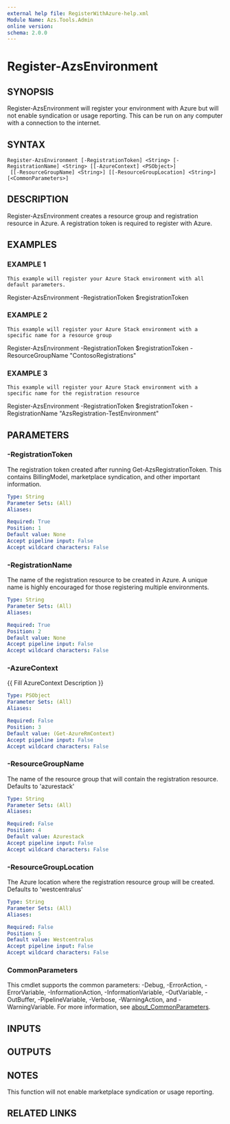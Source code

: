 ```yaml
---
external help file: RegisterWithAzure-help.xml
Module Name: Azs.Tools.Admin
online version:
schema: 2.0.0
---
```


# Register-AzsEnvironment

## SYNOPSIS
Register-AzsEnvironment will register your environment with Azure but will not enable syndication or usage reporting.
This can be run on any computer with a connection to the internet.

## SYNTAX

```
Register-AzsEnvironment [-RegistrationToken] <String> [-RegistrationName] <String> [[-AzureContext] <PSObject>]
 [[-ResourceGroupName] <String>] [[-ResourceGroupLocation] <String>] [<CommonParameters>]
```

## DESCRIPTION
Register-AzsEnvironment creates a resource group and registration resource in Azure.
A registration token is required to register with Azure.

## EXAMPLES

### EXAMPLE 1
```
This example will register your Azure Stack environment with all default parameters.
```

Register-AzsEnvironment -RegistrationToken $registrationToken

### EXAMPLE 2
```
This example will register your Azure Stack environment with a specific name for a resource group
```

Register-AzsEnvironment -RegistrationToken $registrationToken -ResourceGroupName "ContosoRegistrations"

### EXAMPLE 3
```
This example will register your Azure Stack environment with a specific name for the registration resource
```

Register-AzsEnvironment -RegistrationToken $registrationToken -RegistrationName "AzsRegistration-TestEnvironment"

## PARAMETERS

### -RegistrationToken
The registration token created after running Get-AzsRegistrationToken.
This contains BillingModel, marketplace syndication, and other important information.

```yaml
Type: String
Parameter Sets: (All)
Aliases:

Required: True
Position: 1
Default value: None
Accept pipeline input: False
Accept wildcard characters: False
```

### -RegistrationName
The name of the registration resource to be created in Azure.
A unique name is highly encouraged for those registering multiple environments.

```yaml
Type: String
Parameter Sets: (All)
Aliases:

Required: True
Position: 2
Default value: None
Accept pipeline input: False
Accept wildcard characters: False
```

### -AzureContext
{{ Fill AzureContext Description }}

```yaml
Type: PSObject
Parameter Sets: (All)
Aliases:

Required: False
Position: 3
Default value: (Get-AzureRmContext)
Accept pipeline input: False
Accept wildcard characters: False
```

### -ResourceGroupName
The name of the resource group that will contain the registration resource.
Defaults to 'azurestack'

```yaml
Type: String
Parameter Sets: (All)
Aliases:

Required: False
Position: 4
Default value: Azurestack
Accept pipeline input: False
Accept wildcard characters: False
```

### -ResourceGroupLocation
The Azure location where the registration resource group will be created.
Defaults to 'westcentralus'

```yaml
Type: String
Parameter Sets: (All)
Aliases:

Required: False
Position: 5
Default value: Westcentralus
Accept pipeline input: False
Accept wildcard characters: False
```

### CommonParameters
This cmdlet supports the common parameters: -Debug, -ErrorAction, -ErrorVariable, -InformationAction, -InformationVariable, -OutVariable, -OutBuffer, -PipelineVariable, -Verbose, -WarningAction, and -WarningVariable. For more information, see [about_CommonParameters](http://go.microsoft.com/fwlink/?LinkID=113216).

## INPUTS

## OUTPUTS

## NOTES
This function will not enable marketplace syndication or usage reporting.

## RELATED LINKS
